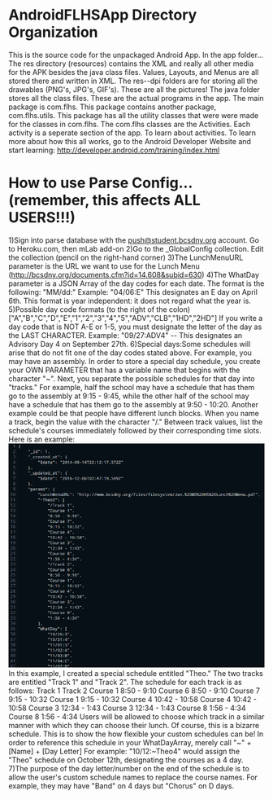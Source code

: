 AndroidFLHSApp Directory Organization
==============
This is the source code for the unpackaged Android App.
In the app folder...
The res directory (resources) contains the XML and really all other media for the APK besides the java class files.
Values, Layouts, and Menus are all stored there and written in XML.
The res--dpi folders are for storing all the drawables (PNG's, JPG's, GIF's). These are all the pictures!
The java folder stores all the class files. These are the actual programs in the app. 
The main package is com.flhs. This package contains another package, com.flhs.utils. This package has all the utility classes
that were were made for the classes in com.flhs.
The com.flhs classes are the Activities. Each activity is a seperate section of the app. To learn about activities.
To learn more about how this all works, go to the Android Developer Website and start learning: http://developer.android.com/training/index.html

How to use Parse Config... (remember, this affects ALL USERS!!!)
================================================
1)Sign into parse database with the push@student.bcsdny.org account.
  Go to Heroku.com, then mLab add-on
2)Go to the \_GlobalConfig collection. Edit the collection (pencil on the right-hand corner)
3)The LunchMenuURL parameter is the URL we want to use for the Lunch Menu (http://bcsdny.org/documents.cfm?id=14.608&subid=630)
4)The WhatDay parameter is a JSON Array of the day codes for each date. The format is the following: "MM/dd:<daycode>" Example: "04/06:E" This designates an E day on April 6th. This format is year independent: it does not regard what the year is.
5)Possible day code formats (to the right of the colon)
["A","B","C","D","E","1","2","3","4","5","ADV","CLB","1HD","2HD"]
If you write a day code that is NOT A-E or 1-5, you must designate the letter of the day as the LAST CHARACTER.
Example: "09/27:ADV4" -- This designates an Advisory Day 4 on September 27th.
6)Special days:Some schedules will arise that do not fit one of the day codes stated above. For example, you may have an assembly. In order to store a special day schedule, you create your OWN PARAMETER that has a variable name that begins with the character "~". Next, you separate the possible schedules for that day into "tracks." For example, half the school may have a schedule that has them go to the assembly at 9:15 - 9:45, while the other half of the school may have a schedule that has them go to the assembly at 9:50 - 10:20. Another example could be that people have different lunch blocks. When you name a track, begin the value with the character "/." Between track values, list the schedule's courses immediately followed by their corresponding time slots. Here is an example: 
![Screenshot should be here.](https://github.com/DrewGregory/AndroidFLHSApp/blob/master/mLabParseConfig.PNG?raw=true)
In this example, I created a special schedule entitled "Theo." The two tracks are entitled "Track 1" and "Track 2". The schedule for each track is as follows:
Track 1                   Track 2
Course 1 8:50 - 9:10      Course 6 8:50 - 9:10
Course 7 9:15 - 10:32     Course 1 9:15 - 10:32
Course 4 10:42 - 10:58    Course 4 10:42 - 10:58
Course 3 12:34 - 1:43     Course 3 12:34 - 1:43
Course 8 1:56 - 4:34      Course 8 1:56 - 4:34
Users will be allowed to choose which track in a similar manner with which they can choose their lunch.
Of course, this is a bizarre schedule. This is to show the how flexible your custom schedules can be!
In order to reference this schedule in your WhatDayArray, merely call "~" + [Name] + [Day Letter]
For example: "10/12:~Theo4" would assign the "Theo" schedule on October 12th, designating the courses as a 4 day. 
7)The purpose of the day letter/number on the end of the schedule is to allow the user's custom schedule names to replace the course names. For example, they may have "Band" on 4 days but "Chorus" on D days. 
